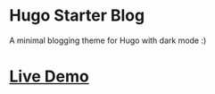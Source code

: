 # Hugo Starter Blog
A minimal blogging theme for Hugo with dark mode :)

# [Live Demo](https://sharadcodes.github.io/hugo-starter-blog/)
